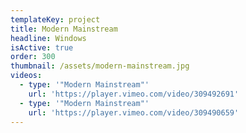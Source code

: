 ```yaml
---
templateKey: project
title: Modern Mainstream
headline: Windows
isActive: true
order: 300
thumbnail: /assets/modern-mainstream.jpg
videos:
  - type: '"Modern Mainstream"'
    url: 'https://player.vimeo.com/video/309492691'
  - type: '"Modern Mainstream"'
    url: 'https://player.vimeo.com/video/309490659'
---
```

